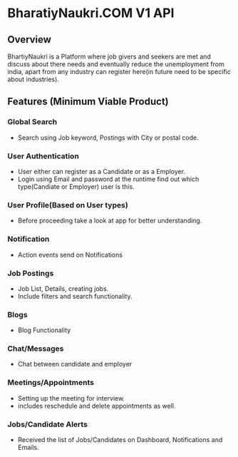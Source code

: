 # BharatiyNaukri.COM V1 API

## Overview
BhartiyNaukri is a Platform where job givers and seekers are met and discuss about there needs and eventually reduce the unemployment from india, apart from any industry can register here(in future need to be specific about industries).

## Features (Minimum Viable Product)

### Global Search
- Search using Job keyword, Postings with City or postal code.
### User Authentication
- User either can register as a Candidate or as a Employer.
- Login using Email and password at the runtime find out which type(Candiate or Employer) user is this.
### User Profile(Based on User types)
- Before proceeding take a look at app for better understanding.
### Notification
- Action events send on Notifications
### Job Postings
- Job List, Details, creating jobs.
- Include filters and search functionality.
### Blogs
- Blog Functionality
### Chat/Messages
- Chat between candidate and employer
### Meetings/Appointments
- Setting up the meeting for interview.
- includes reschedule and delete appointments as well.
### Jobs/Candidate Alerts
- Received the list of Jobs/Candidates on Dashboard, Notifications and Emails.

